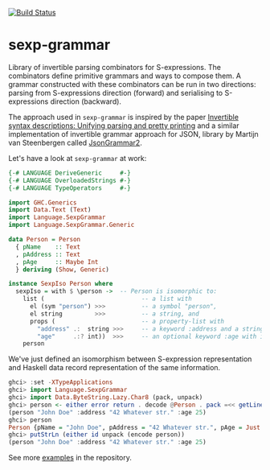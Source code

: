 [![Build Status](https://travis-ci.org/esmolanka/sexp-grammar.svg?branch=master)](https://travis-ci.org/esmolanka/sexp-grammar)

sexp-grammar
============

Library of invertible parsing combinators for S-expressions. The
combinators define primitive grammars and ways to compose them. A
grammar constructed with these combinators can be run in two
directions: parsing from S-expressions direction (forward) and
serialising to S-expressions direction (backward).

The approach used in `sexp-grammar` is inspired by the paper
[Invertible syntax descriptions: Unifying parsing and pretty printing](http://www.informatik.uni-marburg.de/~rendel/unparse/)
and a similar implementation of invertible grammar approach for JSON, library by
Martijn van Steenbergen called [JsonGrammar2](https://github.com/MedeaMelana/JsonGrammar2).

Let's have a look at `sexp-grammar` at work:

```haskell
{-# LANGUAGE DeriveGeneric     #-}
{-# LANGUAGE OverloadedStrings #-}
{-# LANGUAGE TypeOperators     #-}

import GHC.Generics
import Data.Text (Text)
import Language.SexpGrammar
import Language.SexpGrammar.Generic

data Person = Person
  { pName    :: Text
  , pAddress :: Text
  , pAge     :: Maybe Int
  } deriving (Show, Generic)

instance SexpIso Person where
  sexpIso = with $ \person ->  -- Person is isomorphic to:
    list (                           -- a list with
      el (sym "person") >>>          -- a symbol "person",
      el string         >>>          -- a string, and
      props (                        -- a property-list with
        "address" .:  string >>>     -- a keyword :address and a string value, and
        "age"     .:? int))  >>>     -- an optional keyword :age with int value.
    person
```

We've just defined an isomorphism between S-expression representation
and Haskell data record representation of the same information.

```haskell
ghci> :set -XTypeApplications
ghci> import Language.SexpGrammar
ghci> import Data.ByteString.Lazy.Char8 (pack, unpack)
ghci> person <- either error return . decode @Person . pack =<< getLine
(person "John Doe" :address "42 Whatever str." :age 25)
ghci> person
Person {pName = "John Doe", pAddress = "42 Whatever str.", pAge = Just 25}
ghci> putStrLn (either id unpack (encode person))
(person "John Doe" :address "42 Whatever str." :age 25)
```

See more [examples](https://github.com/esmolanka/sexp-grammar/tree/master/examples)
in the repository.
